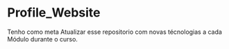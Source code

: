 # Profile_Website
Tenho como meta Atualizar esse repositorio com novas técnologias a cada Módulo durante o curso.
